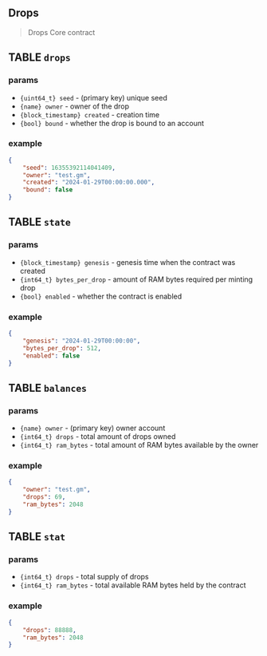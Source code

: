 ## Drops

> Drops Core contract

## TABLE `drops`

### params

-   `{uint64_t} seed` - (primary key) unique seed
-   `{name} owner` - owner of the drop
-   `{block_timestamp} created` - creation time
-   `{bool} bound` - whether the drop is bound to an account

### example

```json
{
    "seed": 16355392114041409,
    "owner": "test.gm",
    "created": "2024-01-29T00:00:00.000",
    "bound": false
}
```

## TABLE `state`

### params

-   `{block_timestamp} genesis` - genesis time when the contract was created
-   `{int64_t} bytes_per_drop` - amount of RAM bytes required per minting drop
-   `{bool} enabled` - whether the contract is enabled

### example

```json
{
    "genesis": "2024-01-29T00:00:00",
    "bytes_per_drop": 512,
    "enabled": false
}
```

## TABLE `balances`

### params

- `{name} owner` - (primary key) owner account
- `{int64_t} drops` - total amount of drops owned
- `{int64_t} ram_bytes` - total amount of RAM bytes available by the owner

### example

```json
{
    "owner": "test.gm",
    "drops": 69,
    "ram_bytes": 2048
}
```

## TABLE `stat`

### params

- `{int64_t} drops` - total supply of drops
- `{int64_t} ram_bytes` - total available RAM bytes held by the contract

### example

```json
{
    "drops": 88888,
    "ram_bytes": 2048
}
```